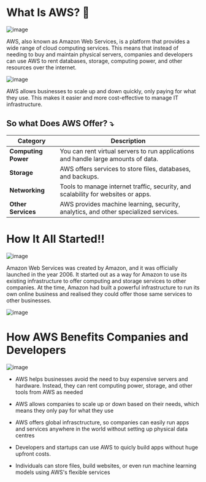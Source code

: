 # What Is AWS? 💭
![image](https://github.com/user-attachments/assets/3a65ce37-7273-4c82-a16d-a8b7cfe27483)

AWS, also known as Amazon Web Services, is a platform that provides a wide range of cloud computing services. This means that instead of needing to buy and maintain physical servers, companies and developers can use AWS to rent databases, storage, computing power, and other resources over the internet. 

![image](https://github.com/user-attachments/assets/dc50a5f1-7c2f-4bbe-a810-5b7ae88570d1)

AWS allows businesses to scale up and down quickly, only paying for what they use. This makes it easier and more cost-effective to manage IT infrastructure.

## So what Does AWS Offer? ⤵️
| **Category**       | **Description**                                                                        |
|--------------------|----------------------------------------------------------------------------------------|
| **Computing Power** | You can rent virtual servers to run applications and handle large amounts of data.     |
| **Storage**         | AWS offers services to store files, databases, and backups.                            |
| **Networking**      | Tools to manage internet traffic, security, and scalability for websites or apps.      |
| **Other Services**  | AWS provides machine learning, security, analytics, and other specialized services.    |


# How It All Started!!

![image](https://github.com/user-attachments/assets/470c7995-0397-4e95-af96-96af02515f09)

Amazon Web Services was created by Amazon, and it was officially launched in the year 2006. It started out as a way for Amazon to use its existing infrastructure to offer computing and storage services to other companies. At the time, Amazon had built a powerful infrastructure to run its own online business and realised they could offer those same services to other businesses.

![image](https://github.com/user-attachments/assets/000744f1-413e-40c3-9b30-c5d192173e57)

# How AWS Benefits Companies and Developers

![image](https://github.com/user-attachments/assets/32973547-5227-4acb-b2ce-c7588e28f87d)

- AWS helps businesses avoid the need to buy expensive servers and hardware. Instead, they can rent computing power, storage, and other tools from AWS as needed

- AWS allows companies to scale up or down based on their needs, which means they only pay for what they use

- AWS offers global infrasctructure, so companies can easily run apps and services anywhere in the world without setting up physical data centres

- Developers and startups can use AWS to quicly build apps without huge upfront costs.

- Individuals can store files, build websites, or even run machine learning models using AWS's flexible services

